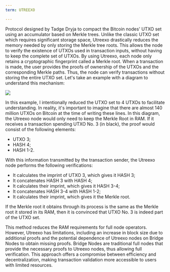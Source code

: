 ```yaml
---
term: UTREEXO

---
```

Protocol designed by Tadge Dryja to compact the Bitcoin nodes' UTXO set using an accumulator based on Merkle trees. Unlike the classic UTXO set which requires significant storage space, Utreexo drastically reduces the memory needed by only storing the Merkle tree roots. This allows the node to verify the existence of UTXOs used in transaction inputs, without having to keep the complete set of UTXOs. By using Utreexo, each node only retains a cryptographic fingerprint called a Merkle root. When a transaction is made, the user provides the proofs of ownership of the UTXOs and the corresponding Merkle paths. Thus, the node can verify transactions without storing the entire UTXO set. Let's take an example with a diagram to understand this mechanism:

![](../../dictionnaire/assets/15.webp)

In this example, I intentionally reduced the UTXO set to 4 UTXOs to facilitate understanding. In reality, it's important to imagine that there are almost 140 million UTXOs on Bitcoin at the time of writing these lines. In this diagram, the Utreexo node would only need to keep the Merkle Root in RAM. If it receives a transaction spending UTXO No. 3 (in black), the proof would consist of the following elements:


- UTXO 3;
- HASH 4;
- HASH 1-2.

With this information transmitted by the transaction sender, the Utreexo node performs the following verifications:


- It calculates the imprint of UTXO 3, which gives it HASH 3;
- It concatenates HASH 3 with HASH 4;
- It calculates their imprint, which gives it HASH 3-4;
- It concatenates HASH 3-4 with HASH 1-2;
- It calculates their imprint, which gives it the Merkle root.

If the Merkle root it obtains through its process is the same as the Merkle root it stored in its RAM, then it is convinced that UTXO No. 3 is indeed part of the UTXO set.

This method reduces the RAM requirements for full node operators. However, Utreexo has limitations, including an increase in block size due to additional proofs and the potential dependence of Utreexo nodes on Bridge Nodes to obtain missing proofs. Bridge Nodes are traditional full nodes that provide the necessary proofs to Utreexo nodes, thus allowing full verification. This approach offers a compromise between efficiency and decentralization, making transaction validation more accessible to users with limited resources.